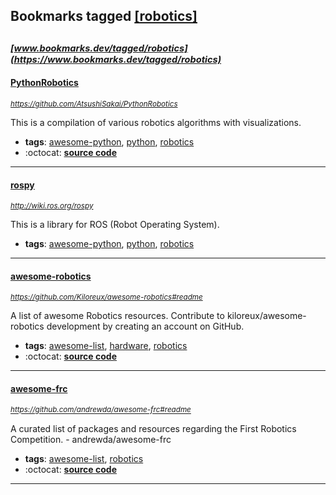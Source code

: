 ## Bookmarks tagged [[robotics]](https://www.bookmarks.dev?q=[robotics])

_<sup><sup>[www.bookmarks.dev/tagged/robotics](https://www.bookmarks.dev/tagged/robotics)</sup></sup>_
---
#### [PythonRobotics](https://github.com/AtsushiSakai/PythonRobotics)
_<sup>https://github.com/AtsushiSakai/PythonRobotics</sup>_

This is a compilation of various robotics algorithms with visualizations.
* **tags**: [awesome-python](../tagged/awesome-python.md), [python](../tagged/python.md), [robotics](../tagged/robotics.md)
* :octocat: **[source code](https://github.com/AtsushiSakai/PythonRobotics)**
---
#### [rospy](http://wiki.ros.org/rospy)
_<sup>http://wiki.ros.org/rospy</sup>_

This is a library for ROS (Robot Operating System).
* **tags**: [awesome-python](../tagged/awesome-python.md), [python](../tagged/python.md), [robotics](../tagged/robotics.md)
---
#### [awesome-robotics](https://github.com/Kiloreux/awesome-robotics#readme)
_<sup>https://github.com/Kiloreux/awesome-robotics#readme</sup>_

A list of awesome Robotics resources. Contribute to kiloreux/awesome-robotics development by creating an account on GitHub.
* **tags**: [awesome-list](../tagged/awesome-list.md), [hardware](../tagged/hardware.md), [robotics](../tagged/robotics.md)
* :octocat: **[source code](https://github.com/Kiloreux/awesome-robotics#readme)**
---
#### [awesome-frc](https://github.com/andrewda/awesome-frc#readme)
_<sup>https://github.com/andrewda/awesome-frc#readme</sup>_

A curated list of packages and resources regarding the First Robotics Competition. - andrewda/awesome-frc
* **tags**: [awesome-list](../tagged/awesome-list.md), [robotics](../tagged/robotics.md)
* :octocat: **[source code](https://github.com/andrewda/awesome-frc#readme)**
---
